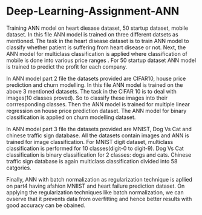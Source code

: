 # Deep-Learning-Assignment-ANN
Training ANN model on heart diesase dataset, 50 startup dataset, mobile dataset.
In this file ANN model is trained on three different datsets as mentioned. The task in the heart disease dataset is to train ANN model to classify whether patient is suffering from heart disease or not.
Next, the ANN model for multiclass classification is applied where classification of mobile is done into various price ranges .
For 50 startup dataset ANN model is trained to predict the profit for each company.

In ANN model part 2 file the datasets provided are CIFAR10, house price prediction and churn modelling.
In this file ANN model is trained on the above 3 mentioned datasets. The task in the CIFAR 10 is to deal with images(10 classes proved). So to classify these images into their corrresponding classes.
Then the ANN model is trained for multiple linear regression on house price prediction dataset.
The ANN model for binary classification is applied on churn modelling dataset.

In ANN model part 3 file the datasets provided are MNIST, Dog Vs Cat and chinese traffic sign database.
All the datasets contain images and ANN is trained for image classification.
For MNIST digit dataset, multiclass classification is performed for 10 classes(digit-0 to digit-9).
Dog Vs Cat classification is binary classification for 2 classes: dogs and cats.
Chinese traffic sign database is again multiclass classification divided into 58 catgories.

Finally, ANN with batch normalization as regularization technique is apllied on part4 having afshion MNIIST and heart failure prediction dataset.
On applying the regularization techniques like batch normalization, we can ovserve that it prevents data from overfitting and hence better results with good accuracy can be obained. 




